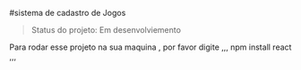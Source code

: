 #sistema de cadastro de Jogos

>Status do projeto: Em desenvolviemento

Para rodar esse projeto na sua maquina , por favor digite
,,,
npm install react
,,,
